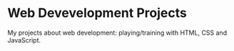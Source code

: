 # Web Devevelopment Projects
My projects about web development: playing/training with HTML, CSS and JavaScript.
